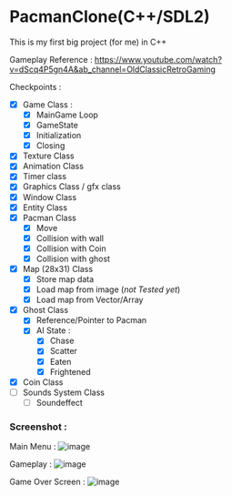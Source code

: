 # PacmanClone(C++/SDL2) 

This is my first big project (for me) in C++

Gameplay Reference : 
https://www.youtube.com/watch?v=dScq4P5gn4A&ab_channel=OldClassicRetroGaming

Checkpoints :
- [x] Game Class :
	- [x] MainGame Loop
	- [x] GameState
	- [x] Initialization
	- [x] Closing
- [x] Texture Class
- [x] Animation Class
- [x] Timer class
- [x] Graphics Class / gfx class
- [x] Window Class
- [x] Entity Class
- [x] Pacman Class
	- [x] Move
	- [x] Collision with wall
	- [x] Collision with Coin
	- [x] Collision with ghost
- [x] Map (28x31) Class
	- [x] Store map data
	- [x] Load map from image (*not Tested yet*)
	- [x] Load map from Vector/Array 
- [x] Ghost Class
	- [x] Reference/Pointer to Pacman
	- [x] AI State :
		- [x] Chase
		- [x] Scatter
		- [x] Eaten
		- [x] Frightened
- [x] Coin Class
- [ ] Sounds System Class
	- [ ] Soundeffect

### Screenshot :

Main Menu : 
![image](https://user-images.githubusercontent.com/33253103/162602579-e09426fa-dfae-4188-bd8c-8b6312ba113d.png)

Gameplay : 
![image](https://user-images.githubusercontent.com/33253103/162602641-8f2c315a-0c4e-4365-b9ff-b813a9beb8e3.png)

Game Over Screen : 
![image](https://user-images.githubusercontent.com/33253103/162602643-d47ca351-1808-465f-8968-95f105a82419.png)



